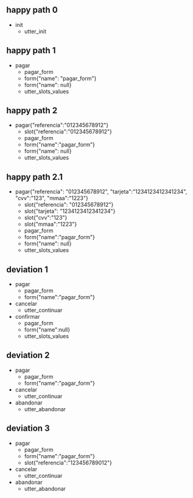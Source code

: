 ## happy path 0
* init
  - utter_init

## happy path 1
* pagar
  - pagar_form
  - form{"name": "pagar_form"}
  - form{"name": null}
  - utter_slots_values

## happy path 2
* pagar{"referencia":"012345678912"}
  - slot{"referencia":"012345678912"}
  - pagar_form
  - form{"name":"pagar_form"}
  - form{"name": null}
  - utter_slots_values

## happy path 2.1
* pagar{"referencia": "012345678912", "tarjeta":"1234123412341234", "cvv":"123", "mmaa":"1223"}
  - slot{"referencia": "012345678912"}
  - slot{"tarjeta": "1234123412341234"}
  - slot{"cvv":"123"}
  - slot{"mmaa":"1223"}
  - pagar_form
  - form{"name":"pagar_form"}
  - form{"name": null}
  - utter_slots_values
  

## deviation 1
* pagar
  - pagar_form
  - form{"name":"pagar_form"}
* cancelar
  - utter_continuar
* confirmar
  - pagar_form
  - form{"name":null}
  - utter_slots_values

## deviation 2
* pagar
  - pagar_form
  - form{"name":"pagar_form"}
* cancelar
  - utter_continuar
* abandonar
  - utter_abandonar

## deviation 3
* pagar
  - pagar_form
  - form{"name":"pagar_form"}
  - slot{"referencia":"123456789012"}
* cancelar
  - utter_continuar
* abandonar
  - utter_abandonar
